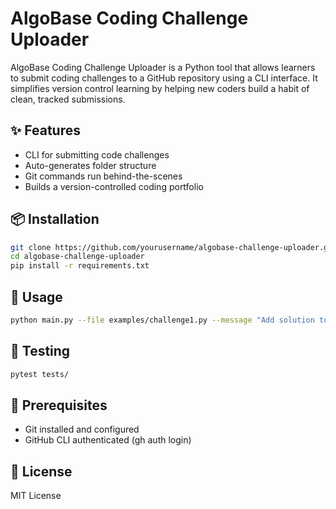 # AlgoBase Coding Challenge Uploader

AlgoBase Coding Challenge Uploader is a Python tool that allows learners to submit coding challenges to a GitHub repository using a CLI interface. It simplifies version control learning by helping new coders build a habit of clean, tracked submissions.

## ✨ Features

- CLI for submitting code challenges
- Auto-generates folder structure
- Git commands run behind-the-scenes
- Builds a version-controlled coding portfolio

## 📦 Installation

```bash
git clone https://github.com/yourusername/algobase-challenge-uploader.git
cd algobase-challenge-uploader
pip install -r requirements.txt
```

## 🚀 Usage

```bash
python main.py --file examples/challenge1.py --message "Add solution to Challenge 1"
```

## 🧪 Testing

```bash
pytest tests/
```

## 🔗 Prerequisites

- Git installed and configured
- GitHub CLI authenticated (gh auth login)

## 📜 License

MIT License
